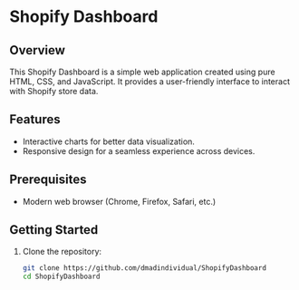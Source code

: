 # Shopify Dashboard

## Overview
This Shopify Dashboard is a simple web application created using pure HTML, CSS, and JavaScript. It provides a user-friendly interface to interact with Shopify store data.



## Features
- Interactive charts for better data visualization.
- Responsive design for a seamless experience across devices.

## Prerequisites
- Modern web browser (Chrome, Firefox, Safari, etc.)

## Getting Started
1. Clone the repository:
   ```bash
   git clone https://github.com/dmadindividual/ShopifyDashboard
   cd ShopifyDashboard
